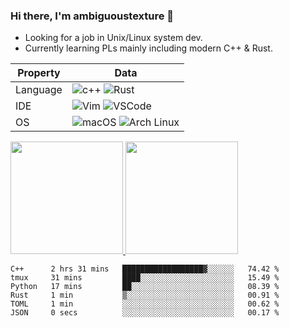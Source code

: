 ### Hi there, I'm ambiguoustexture 👋

<!--
**ambiguoustexture/ambiguoustexture** is a ✨ _special_ ✨ repository because its `README.md` (this file) appears on your GitHub profile.

Here are some ideas to get you started:

- 🔭 I’m currently working on ...
- 🌱 I’m currently learning ...
- 👯 I’m looking to collaborate on ...
- 🤔 I’m looking for help with ...
- 💬 Ask me about ...
- 📫 How to reach me: ...
- 😄 Pronouns: ...
- ⚡ Fun fact: ...
-->

 - Looking for a job in Unix/Linux system dev.
 - Currently learning PLs mainly including modern C++ & Rust.

Property | Data
--- | --- 
Language | ![c++](https://img.shields.io/badge/-C++-00599C?style=flat&logo=C%2B%2B) ![Rust](https://img.shields.io/badge/-Rust-000000?style=flat&logo=Rust)  
IDE |![Vim](https://img.shields.io/badge/-Vim-019733?style=flat&logo=Vim) ![VSCode](https://img.shields.io/badge/-Visual%20Studio%20Code-007ACC?style=flat&logo=Visual%20Studio%20Code)
OS |![macOS](https://img.shields.io/badge/-macOS-000000?style=flat&logo=Apple) ![Arch Linux](https://img.shields.io/badge/-Arch%20Linux-1793D1?style=flat&logo=Arch%20Linux&logoColor=white)

<a href="https://github.com/ambiguoustexture">
  <img height="180em" src="https://github-readme-stats.vercel.app/api?username=ambiguoustexture&show_icons=true" />
  <img height="180em" src="https://github-readme-stats.vercel.app/api/top-langs/?username=ambiguoustexture&&layout=compact&exclude_repo=30daysOS_vitality,github-readme-stats,my-resume,hexo-theme-yilia-dracula,ambiguoustexture.github.io" />
</a>

<!--START_SECTION:waka-->

```text
C++      2 hrs 31 mins   ██████████████████▓░░░░░░   74.42 %
tmux     31 mins         ████░░░░░░░░░░░░░░░░░░░░░   15.49 %
Python   17 mins         ██░░░░░░░░░░░░░░░░░░░░░░░   08.39 %
Rust     1 min           ▒░░░░░░░░░░░░░░░░░░░░░░░░   00.91 %
TOML     1 min           ░░░░░░░░░░░░░░░░░░░░░░░░░   00.62 %
JSON     0 secs          ░░░░░░░░░░░░░░░░░░░░░░░░░   00.17 %
```

<!--END_SECTION:waka-->
